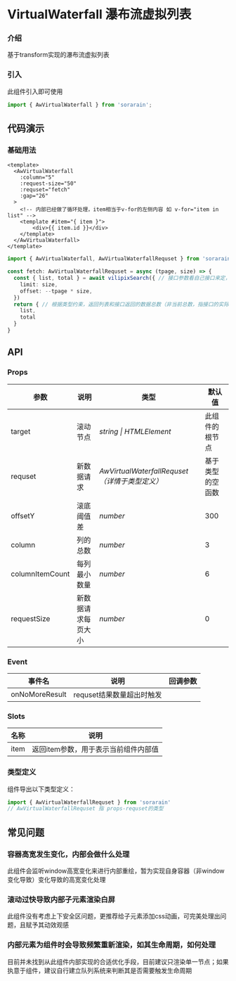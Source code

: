 # VirtualWaterfall 瀑布流虚拟列表

### 介绍
基于transform实现的瀑布流虚拟列表

### 引入

此组件引入即可使用

```typescript
import { AwVirtualWaterfall } from 'sorarain';
```



## 代码演示

### 基础用法



```vue
<template>
  <AwVirtualWaterfall
    :column="5"
    :request-size="50"
    :requset="fetch"
    :gap="26"
  >
    <!-- 内部已经做了循环处理，item相当于v-for的左侧内容 如 v-for="item in list" -->
    <template #item="{ item }"> 
        <div>{{ item.id }}</div>
    </template>
  </AwVirtualWaterfall>
</template>
```

```typescript
import { AwVirtualWaterfall, AwVirtualWaterfallRequset } from 'sorarain'

const fetch: AwVirtualWaterfallRequset = async (tpage, size) => {
  const { list, total } = await vilipixSearch({ // 接口参数看自己接口来定，关联 tpage当前页 size每页数量
    limit: size,
    offset: --tpage * size, 
  })
  return { // 根据类型约束，返回列表和接口返回的数据总数（非当前总数，指接口的实际数据总数）
    list,
    total
  }
}
```



## API



### Props

| 参数            | 说明               | 类型                                          | 默认值           |
| --------------- | ------------------ | --------------------------------------------- | ---------------- |
| target          | 滚动节点           | _string \| HTMLElement_                       | 此组件的根节点   |
| requset         | 新数据请求         | _AwVirtualWaterfallRequset（详情于类型定义）_ | 基于类型的空函数 |
| offsetY         | 滚底阈值差         | _number_                                      | 300              |
| column          | 列的总数           | _number_                                      | 3                |
| columnItemCount | 每列最小数量       | _number_                                      | 6                |
| requestSize     | 新数据请求每页大小 | _number_                                      | 0                |

### Event

| 事件名         | 说明                      | 回调参数 |
| -------------- | ------------------------- | -------- |
| onNoMoreResult | requset结果数量超出时触发 |          |

### Slots

| 名称 | 说明                                 |
| ---- | ------------------------------------ |
| item | 返回item参数，用于表示当前组件内部值 |

### 类型定义

组件导出以下类型定义：

```typescript
import { AwVirtualWaterfallRequset } from 'sorarain'
// AwVirtualWaterfallRequset 指 props-requset的类型
```



## 常见问题

### 容器高宽发生变化，内部会做什么处理

此组件会监听window高宽变化来进行内部重绘，暂为实现自身容器（非window变化导致）变化导致的高宽变化处理

### 滚动过快导致内部子元素渲染白屏

此组件没有考虑上下安全区问题，更推荐给子元素添加css动画，可完美处理出问题，且赋予其动效观感

### 内部元素为组件时会导致频繁重新渲染，如其生命周期，如何处理

目前并未找到从此组件内部实现的合适优化手段，目前建议只渲染单一节点；如果执意于组件，建议自行建立队列系统来判断其是否需要触发生命周期